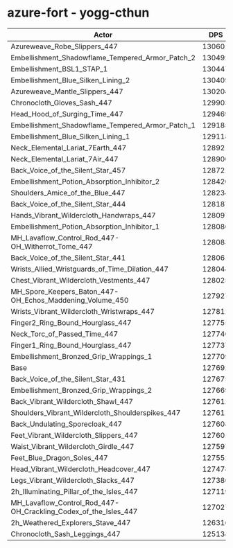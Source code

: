 # azure-fort - yogg-cthun
| Actor | DPS | Increase |
|---|:---:|:---:|
|Azureweave_Robe_Slippers_447|130601|2.28%|
|Embellishment_Shadowflame_Tempered_Armor_Patch_2|130492|2.19%|
|Embellishment_BSL1_STAP_1|130447|2.16%|
|Embellishment_Blue_Silken_Lining_2|130409|2.13%|
|Azureweave_Mantle_Slippers_447|130204|1.97%|
|Chronocloth_Gloves_Sash_447|129903|1.73%|
|Head_Hood_of_Surging_Time_447|129469|1.39%|
|Embellishment_Shadowflame_Tempered_Armor_Patch_1|129185|1.17%|
|Embellishment_Blue_Silken_Lining_1|129118|1.12%|
|Neck_Elemental_Lariat_7Earth_447|128921|0.96%|
|Neck_Elemental_Lariat_7Air_447|128900|0.95%|
|Back_Voice_of_the_Silent_Star_457|128721|0.81%|
|Embellishment_Potion_Absorption_Inhibitor_2|128420|0.57%|
|Shoulders_Amice_of_the_Blue_447|128234|0.42%|
|Back_Voice_of_the_Silent_Star_444|128187|0.39%|
|Hands_Vibrant_Wildercloth_Handwraps_447|128097|0.32%|
|Embellishment_Potion_Absorption_Inhibitor_1|128086|0.31%|
|MH_Lavaflow_Control_Rod_447-OH_Witherrot_Tome_447|128083|0.31%|
|Back_Voice_of_the_Silent_Star_441|128061|0.29%|
|Wrists_Allied_Wristguards_of_Time_Dilation_447|128044|0.28%|
|Chest_Vibrant_Wildercloth_Vestments_447|128025|0.26%|
|MH_Spore_Keepers_Baton_447-OH_Echos_Maddening_Volume_450|127927|0.18%|
|Wrists_Vibrant_Wildercloth_Wristwraps_447|127812|0.09%|
|Finger2_Ring_Bound_Hourglass_447|127755|0.05%|
|Neck_Torc_of_Passed_Time_447|127740|0.04%|
|Finger1_Ring_Bound_Hourglass_447|127737|0.04%|
|Embellishment_Bronzed_Grip_Wrappings_1|127709|0.01%|
|Base|127692|0.00%|
|Back_Voice_of_the_Silent_Star_431|127675|-0.01%|
|Embellishment_Bronzed_Grip_Wrappings_2|127669|-0.02%|
|Back_Vibrant_Wildercloth_Shawl_447|127612|-0.06%|
|Shoulders_Vibrant_Wildercloth_Shoulderspikes_447|127611|-0.06%|
|Back_Undulating_Sporecloak_447|127608|-0.07%|
|Feet_Vibrant_Wildercloth_Slippers_447|127601|-0.07%|
|Waist_Vibrant_Wildercloth_Girdle_447|127597|-0.07%|
|Feet_Blue_Dragon_Soles_447|127552|-0.11%|
|Head_Vibrant_Wildercloth_Headcover_447|127478|-0.17%|
|Legs_Vibrant_Wildercloth_Slacks_447|127386|-0.24%|
|2h_Illuminating_Pillar_of_the_Isles_447|127119|-0.45%|
|MH_Lavaflow_Control_Rod_447-OH_Crackling_Codex_of_the_Isles_447|127027|-0.52%|
|2h_Weathered_Explorers_Stave_447|126316|-1.08%|
|Chronocloth_Sash_Leggings_447|125134|-2.00%|
